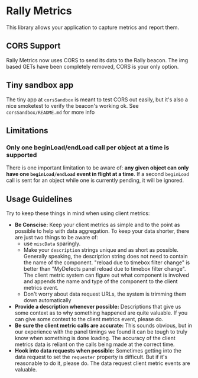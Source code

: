 # Rally Metrics

This library allows your application to capture metrics and report them.

## CORS Support ##

Rally Metrics now uses CORS to send its data to the Rally beacon. The img based GETs have been completely removed, CORS is your only option.

## Tiny sandbox app ##

The tiny app at `corsSandbox` is meant to test CORS out easily, but it's also a nice smoketest to verify the beacon's working ok. See `corsSandbox/README.md` for more info

## Limitations ##

### Only one beginLoad/endLoad call per object at a time is supported ###

There is one important limitation to be aware of: **any given object can only have one `beginLoad/endLoad` event in flight
at a time**. If a second `beginLoad` call is sent for an object while one is currently pending, it will be ignored.

## Usage Guidelines ##

Try to keep these things in mind when using client metrics:

* **Be Conscise:** Keep your client metrics as simple and to the point as possible to help with data aggregation. To keep your data shorter, there are just two things to be aware of:
    * use `miscData` sparingly.
    * Make your `description` strings unique and as short as possible. Generally speaking, the description string does not need to contain the name of the component. "reload due to timebox filter change" is better than "MyDefects panel reload due to timebox filter change". The client metric system can figure out what component is involved and appends the name and type of the component to the client metrics event.
    * Don't worry about data request URLs, the system is trimming them down automatically
* **Provide a description whenever possible:** Descriptions that give us some context as to why something
happened are quite valuable. If you can give some context to the client metrics event, please do.
* **Be sure the client metric calls are accurate:** This sounds obvious, but in our experience with the panel timings
we found it can be tough to truly know when something is done loading. The accuracy of the client metrics data is
reliant on the calls being made at the correct time.
* **Hook into data requests when possible:** Sometimes getting into the data request to set the `requester`
property is difficult. But if it's reasonable to do it, please do. The data request client metric events are valuable.
